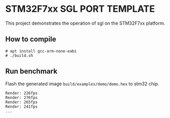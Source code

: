 # STM32F7xx SGL PORT TEMPLATE

This project demonstrates the operation of sgl on the STM32F7xx platform.

## How to compile

```
# apt install gcc-arm-none-eabi
# ./build.sh
```

## Run benchmark

Flash the generated image `build/examples/demo/demo.hex` to stm32 chip.

```
Render: 226fps
Render: 276fps
Render: 265fps
Render: 241fps
...
```
